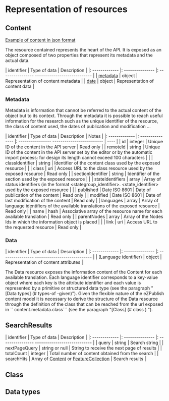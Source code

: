 # Representation of resources

## Content

[Example of content in json format](example/content.json)

The resource contained represents the heart of the API. It is exposed as an object composed of two properties that represent its metadata and the actual data.

| identifier     | Type of data     | Description                                    |
|: ------------- |: --------------- |: ---------------- ---------------------------- |
| [metadata](#metadata)     | object  | Representation of content metadata |
| [date](#date)             | object  | Representation of content data |

### Metadata

Metadata is information that cannot be referred to the actual content of the object but to its context. Through the metadata it is possible to reach useful information for the research such as the unique identifier of the resource, the class of content used, the dates of publication and modification ...

| identifier | Type of data | Description | Notes |
|: ------------- |: --------------- |: ---------------- ------------------------- | ---- |
| id | integer | Unique ID of the content in the API server | Read only |
| remoteId | string | Unique ID of the content in the API server set by the editor or by the automatic import process: for design its length cannot exceed 100 characters | |
| classIdentifier | string | Identifier of the content class used by the exposed resource | |
| class | uri | Access URL to the class resource used by the exposed resource | Read only |
| sectionIdentifier | string | Identifier of the section used by the exposed resource | |
| stateIdentifiers | array | Array of status identifiers (in the format <stategroup_identifier>. <state_identifier> used by the exposed resource | |
| published | Date ISO 8601 | Date of publication of the content | Read only |
| modified | Date ISO 8601 | Date of last modification of the content | Read only |
| languages ​​| array | Array of language identifiers of the available translations of the exposed resource | Read only |
| name | hash | Associative array of the resource name for each available translation | Read only |
| parentNodes | array | Array of the Nodes Ids in which the information object is placed | |
| link | uri | Access URL to the requested resource | Read only |

### Data

| identifier | Type of data | Description |
|: ------------- |: --------------- |: ---------------- ---------------------------- |
| (Language identifier) ​​| object | Representation of content attributes |

The Data resource exposes the information content of the Content for each available translation. Each language identifier corresponds to a key-value object where each key is the attribute identifier and each value is represented by a primitive or structured data type (see the paragraph "[Data types] (# types-of -given)").
Given the flexible nature of the eZPublish content model it is necessary to derive the structure of the Data resource through the definition of the class that can be reached from the url exposed in `` content.metadata.class``` (see the paragraph "[Class] (# class ) ").


## SearchResults
| identifier | Type of data | Description |
|: ------------- |: --------------- |: ---------------- ---------------------------- |
| query | string | Search string |
| nextPageQuery | string or null | String to receive the next page of results |
| totalCount | integer | Total number of content obtained from the search |
| searchHits | Array of [Content](05-resources#content) or [FeatureCollection](http://geojson.org/geojson-spec.html#feature-collection-objects) | Search results |

## Class

## Data types
